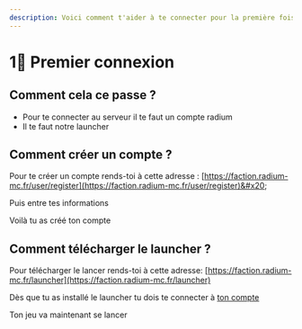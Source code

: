 ```yaml
---
description: Voici comment t'aider à te connecter pour la première fois
---
```


# 1⃣ Premier connexion

## Comment cela ce passe ?

* Pour te connecter au serveur il te faut un compte radium
* Il te faut notre launcher&#x20;



## Comment créer un compte ?

Pour te créer un compte rends-toi à cette adresse : [https://faction.radium-mc.fr/user/register](https://faction.radium-mc.fr/user/register)&#x20;

Puis entre tes informations

&#x20;Voilà tu as créé ton compte

## Comment télécharger le launcher ?

Pour télécharger le lancer rends-toi à cette adresse: [https://faction.radium-mc.fr/launcher](https://faction.radium-mc.fr/launcher)

Dès que tu as installé le launcher tu dois te connecter à [ton compte ](premier-connexion.md#comment-creer-un-compte)



Ton jeu va maintenant se lancer&#x20;
